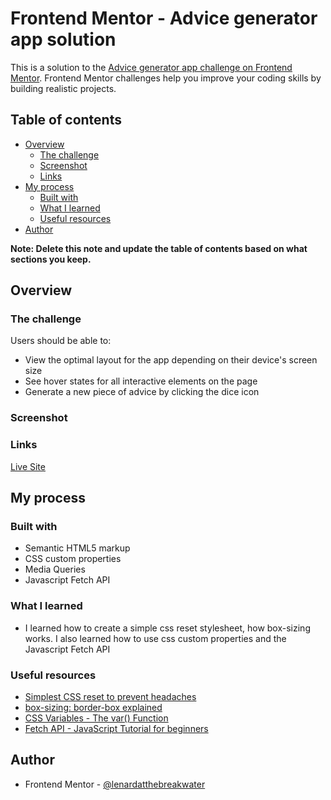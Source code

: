 # Frontend Mentor - Advice generator app solution

This is a solution to the [Advice generator app challenge on Frontend Mentor](https://www.frontendmentor.io/challenges/advice-generator-app-QdUG-13db). Frontend Mentor challenges help you improve your coding skills by building realistic projects.

## Table of contents

- [Overview](#overview)
  - [The challenge](#the-challenge)
  - [Screenshot](#screenshot)
  - [Links](#links)
- [My process](#my-process)
  - [Built with](#built-with)
  - [What I learned](#what-i-learned)
  - [Useful resources](#useful-resources)
- [Author](#author)

**Note: Delete this note and update the table of contents based on what sections you keep.**

## Overview

### The challenge

Users should be able to:

- View the optimal layout for the app depending on their device's screen size
- See hover states for all interactive elements on the page
- Generate a new piece of advice by clicking the dice icon

### Screenshot



### Links

[Live Site](https://advice-generator-app-8x6y.onrender.com/)

## My process

### Built with

- Semantic HTML5 markup
- CSS custom properties
- Media Queries
- Javascript Fetch API


### What I learned

- I learned how to create a simple css reset stylesheet, how box-sizing works. I also learned how to use css custom properties and the Javascript Fetch API 


### Useful resources

- [Simplest CSS reset to prevent headaches](https://youtube.com/shorts/2lyDv0wOQuQ?feature=shared)
- [box-sizing: border-box explained](https://youtu.be/WlGQdgy-M6w?feature=shared)
- [CSS Variables - The var() Function](https://www.w3schools.com/css/css3_variables.asp)
- [Fetch API - JavaScript Tutorial for beginners](https://youtu.be/ubw2hdQIl4E?feature=shared)

## Author

- Frontend Mentor - [@lenardatthebreakwater](https://www.frontendmentor.io/profile/lenardatthebreakwater)

